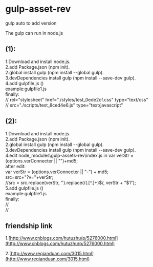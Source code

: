 # gulp-asset-rev
gulp auto to add version 

The gulp can run in node.js
## (1):
  1.Download and install node.js.  
  2.add Package.json (npm init).  
  2.global install gulp (npm install --global gulp).  
  3.devDependencies install gulp (npm install --save-dev gulp).  
  4.add gulpfile.js ()  
    example:gulpfile1.js  
  finally:    
    // rel="stylesheet" href="./styles/test_0ede2cf.css" type="text/css"   
    // src="./scripts/test_8ced4e6.js" type="text/javascript"   
## (2):
  1.Download and install node.js.  
  2.add Package.json (npm init).  
  2.global install gulp (npm install --global gulp).  
  3.devDependencies install gulp (npm install --save-dev gulp).  
  4.edit node_modules\gulp-assets-rev\index.js in var verStr = (options.verConnecter || "")+md5;  
    after edit:  
    var verStr = (options.verConnecter || "-") + md5;  
				src=src+"?v="+verStr;  
        //src = src.replace(verStr, '').replace(/(\.[^\.]+)$/, verStr + "$1");  
  5.add gulpfile.js ()  
    example:gulpfile1.js  
  finally:  
    //<link href="../css/index.css?v=-6bf2ddf" rel="stylesheet" >  
    //<script src="../scripts/index.js?v=-9df0888"></script>  
## friendship link
  1.[http://www.cnblogs.com/hutuzhu/p/5276000.html](http://www.cnblogs.com/hutuzhu/p/5276000.html)      
  
  2.[http://www.reqianduan.com/3015.html](http://www.reqianduan.com/3015.html)
  
